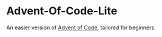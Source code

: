 # Advent-Of-Code-Lite
An easier version of [Advent of Code](https://adventofcode.com/), tailored for beginners.
